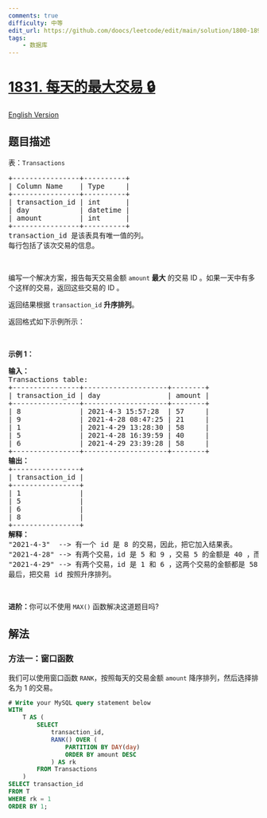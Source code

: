 ```yaml
---
comments: true
difficulty: 中等
edit_url: https://github.com/doocs/leetcode/edit/main/solution/1800-1899/1831.Maximum%20Transaction%20Each%20Day/README.md
tags:
    - 数据库
---
```


# [1831. 每天的最大交易 🔒](https://leetcode.cn/problems/maximum-transaction-each-day)

[English Version](/solution/1800-1899/1831.Maximum%20Transaction%20Each%20Day/README_EN.md)

## 题目描述

<!-- 这里写题目描述 -->

<p>表：<code>Transactions</code></p>

<pre>
+----------------+----------+
| Column Name    | Type     |
+----------------+----------+
| transaction_id | int      |
| day            | datetime |
| amount         | int      |
+----------------+----------+
transaction_id 是该表具有唯一值的列。
每行包括了该次交易的信息。
</pre>

<p>&nbsp;</p>

<p>编写一个解决方案，报告每天交易金额 <code>amount</code> <strong>最大</strong> 的交易 ID 。如果一天中有多个这样的交易，返回这些交易的 ID 。</p>

<p><span style="">返回结果根据 </span><code>transaction_id</code>&nbsp;<strong>升序排列</strong>。</p>

<p>返回格式如下示例所示：</p>

<p>&nbsp;</p>

<p><strong>示例 1：</strong></p>

<pre>
<strong>输入：</strong>
Transactions table:
+----------------+--------------------+--------+
| transaction_id | day                | amount |
+----------------+--------------------+--------+
| 8              | 2021-4-3 15:57:28  | 57     |
| 9              | 2021-4-28 08:47:25 | 21     |
| 1              | 2021-4-29 13:28:30 | 58     |
| 5              | 2021-4-28 16:39:59 | 40     |
| 6              | 2021-4-29 23:39:28 | 58     |
+----------------+--------------------+--------+
<strong>输出：</strong>
+----------------+
| transaction_id |
+----------------+
| 1              |
| 5              |
| 6              |
| 8              |
+----------------+
<strong>解释：</strong>
"2021-4-3"  --&gt; 有一个 id 是 8 的交易，因此，把它加入结果表。 
"2021-4-28" --&gt; 有两个交易，id 是 5 和 9 ，交易 5 的金额是 40 ，而交易 9 的数量是 21 。只需要将交易 5 加入结果表，因为它是当天金额最大的交易。
"2021-4-29" --&gt; 有两个交易，id 是 1 和 6 ，这两个交易的金额都是 58 ，因此需要把它们都写入结果表。
最后，把交易 id 按照升序排列。</pre>

<p>&nbsp;</p>

<p><strong>进阶：</strong>你可以不使用&nbsp;<code>MAX()</code>&nbsp;函数解决这道题目吗?</p>

## 解法

### 方法一：窗口函数

我们可以使用窗口函数 `RANK`，按照每天的交易金额 `amount` 降序排列，然后选择排名为 $1$ 的交易。

<!-- tabs:start -->

```sql
# Write your MySQL query statement below
WITH
    T AS (
        SELECT
            transaction_id,
            RANK() OVER (
                PARTITION BY DAY(day)
                ORDER BY amount DESC
            ) AS rk
        FROM Transactions
    )
SELECT transaction_id
FROM T
WHERE rk = 1
ORDER BY 1;
```

<!-- tabs:end -->

<!-- end -->
